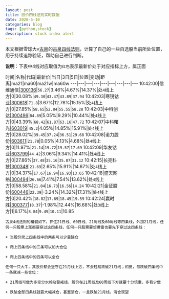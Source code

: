 ```yaml
---
layout: post
title: 股价四线法则实时数据
date: 2020-5-10
categories: blog
tags: [python,stock]
description: stock index alert
---
```



本文根据雪球大v[古泉](https://xueqiu.com/u/7148646888)的[古泉四线法则](https://xueqiu.com/7148646888/130498192)，计算了自己的一些自选股当前所处位置，用于持续追踪验证，帮助自己进行判断。

**说明**：下表中4线对应取值为`红色`表示最新价处于对应指标上方，属正面

时间|名称|代码|最新价|当日|3日|5日|位置|变动|距离|ma21|ma60|ma21w|ma60w
---|---|---|---|---|---|---|---|---
10:42:00|信维通信|[300136](https://xueqiu.com/S/SZ300136)|`56.27`|3.46%|4.67%|14.37%|处`4`线上方|0|30.08%|`49.30`|`43.47`|`43.89`|`37.94`
10:42:03|寒锐钴业|[300618](https://xueqiu.com/S/SZ300618)|`71.8`|3.67%|12.76%|15.15%|处`4`线上方|0|27.85%|`58.65`|`52.84`|`55.55`|`58.28`
10:42:03|中科创达|[300496](https://xueqiu.com/S/SZ300496)|`84.89`|5.05%|9.29%|10.44%|处`4`线上方|0|43.39%|`68.42`|`61.87`|`63.16`|`47.72`
10:42:07|中科曙光|[603019](https://xueqiu.com/S/SH603019)|`45.2`|4.05%|14.85%|15.91%|处`4`线上方|0|28.02%|`39.45`|`37.24`|`36.51`|`29.68`
10:42:08|诺力股份|[603611](https://xueqiu.com/S/SH603611)|`21.78`|0.05%|4.13%|4.68%|处`4`线上方|0|11.97%|`21.14`|`19.72`|`19.57`|`17.69`
10:42:09|华友钴业|[603799](https://xueqiu.com/S/SH603799)|`44.42`|3.06%|9.34%|14.41%|处`4`线上方|0|27.86%|`37.48`|`35.16`|`35.87`|`31.12`
10:42:15|长亮科技|[300348](https://xueqiu.com/S/SZ300348)|`21.69`|2.65%|15.91%|14.67%|处`4`线上方|0|34.37%|`17.67`|`16.94`|`16.93`|`13.65`
10:42:18|盛天网络|[300494](https://xueqiu.com/S/SZ300494)|`26.66`|7.41%|7.54%|13.62%|处`4`线上方|0|58.58%|`21.04`|`16.73`|`16.56`|`14.24`
10:42:21|金证股份|[600446](https://xueqiu.com/S/SH600446)|`22.39`|-3.24%|14.32%|17.31%|处`4`线上方|0|20.42%|`18.82`|`17.69`|`18.45`|`19.59`
10:42:24|赢时胜|[300377](https://xueqiu.com/S/SZ300377)|`10.37`|-1.98%|12.44%|16.68%|处`3`线上方|1|6.17%|`8.84`|`9.49`|`10.11`|10.85

```
古泉4线法则的精髓如下。抓住21日线、60日线、21周线及60周线等四条线，外加21月线，任何一只股票上涨都要穿过这四条线，任何一只股票要想爆雷也要先下穿过这四条线：

+ 当股价爬上四条线中的两条可以少量建仓

+ 爬上四条线中的三条可以加大仓位

+ 爬上四条线中的四条可以全仓

任何一只大牛，其股价都会坚守在21月线上方，不会轻易跌破21月线；相反，每跌破四条线中一条就减一些仓位：

+ 21周线可做为多空分水岭及警戒线，股价在21周线及60周线下方就要十分慎重，多看少做

+ 跌破全部四条线就要大幅减仓，甚至清仓，一旦跌破21月线，清仓观望
```
